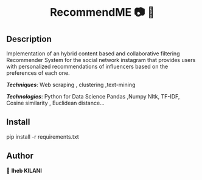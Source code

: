 <h1 align="center">RecommendME 📷 📱</h1>
<p>
</p>

## Description
Implementation of an hybrid content based and collaborative filtering Recommender System for the social network instagram that provides users with personalized recommendations of influencers based on the preferences of each one.

***Techniques***: Web scraping , clustering ,text-mining

***Technologies***: Python for Data Science Pandas ,Numpy Nltk, TF-IDF, Cosine similarity , Euclidean distance... 

## Install
pip install -r requirements.txt

## Author

👤 **Iheb KILANI**
